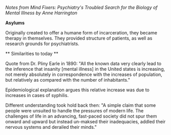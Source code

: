 *Notes from Mind Fixers: Psychiatry's Troubled Search for the Biology of Mental Illness by Anne Harrington*


**Asylums**

Originally created to offer a humane form of incarceration, they became therapy in themselves. They provided structure of patients, as well as research grounds for psychiatrists.

** Similarities to today **

Quote from Dr. Pliny Earle in 1890: "All the known data very clearly lead to the inference that insanity [mental illness] in the United states is increasing, not merely absolutely in correspondence with the increases of population, but relatively as compared with the number of inhabitants."

Epidemiological explanation argues this relative increase was due to increases in cases of syphilis.

Different understanding took hold back then: "A simple claim that some people were unsuited to handle the pressures of modern life. The challenges of life in an advancing, fast-paced society did not spur them onward and upward but instead un-maksed their inadequacies, addled their nervous systems and derailed their minds." 
